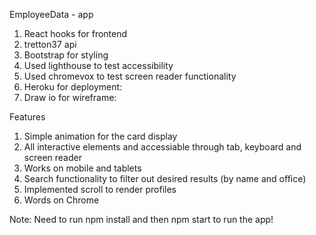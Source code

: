 EmployeeData - app

1. React hooks for frontend
2. tretton37 api
3. Bootstrap for styling
4. Used lighthouse to test accessibility
5. Used chromevox to test screen reader functionality
6. Heroku for deployment:
7. Draw io for wireframe:

Features

1. Simple animation for the card display
2. All interactive elements and accessiable through tab, keyboard and screen reader
3. Works on mobile and tablets
4. Search functionality to filter out desired results (by name and office)
5. Implemented scroll to render profiles
6. Words on Chrome

Note: Need to run npm install and then npm start to run the app!
